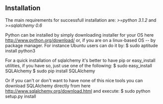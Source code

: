 Installation
------------
The main requirements for successfull installation are: _>=python 3.1.2_ and _>=sqlalchemy 0.6_

Python can be installed by simply downloading installer for your OS here <a href="http://www.python.org/download/">http://www.python.org/download/</a>
or, if you are on a linux-based OS -- by package manager. For instance Ubuntu users can do it by:
    $ sudo aptitude install python3

For a quick installation of sqlalchemy it's better to have pip or easy\_install utilities, if you have so, just use one 
of the following:
    $ sudo easy_install SQLAlchemy
    $ sudo pip install SQLAlchemy

Or if you can't or don't want to have none of this nice tools you can download SQLAlchemy directly from here <a href="http://www.sqlalchemy.org/download.html">http://www.sqlalchemy.org/download.html</a>
and execute:
    $ sudo python setup.py install

